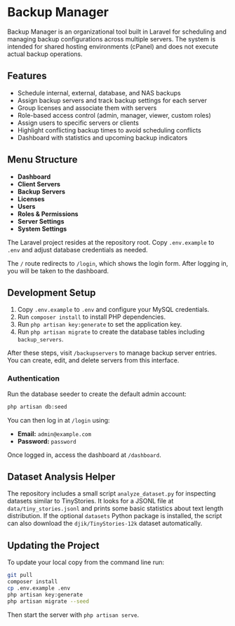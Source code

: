 # Backup Manager

Backup Manager is an organizational tool built in Laravel for scheduling and managing backup configurations across multiple servers. The system is intended for shared hosting environments (cPanel) and does not execute actual backup operations.

## Features

- Schedule internal, external, database, and NAS backups
- Assign backup servers and track backup settings for each server
- Group licenses and associate them with servers
- Role-based access control (admin, manager, viewer, custom roles)
- Assign users to specific servers or clients
- Highlight conflicting backup times to avoid scheduling conflicts
- Dashboard with statistics and upcoming backup indicators

## Menu Structure

- **Dashboard**
- **Client Servers**
- **Backup Servers**
- **Licenses**
- **Users**
- **Roles & Permissions**
- **Server Settings**
- **System Settings**

The Laravel project resides at the repository root.
Copy `.env.example` to `.env` and adjust database credentials as needed.

The `/` route redirects to `/login`, which shows the login form. After logging in,
you will be taken to the dashboard.

## Development Setup

1. Copy `.env.example` to `.env` and configure your MySQL credentials.
2. Run `composer install` to install PHP dependencies.
3. Run `php artisan key:generate` to set the application key.
4. Run `php artisan migrate` to create the database tables including `backup_servers`.

After these steps, visit `/backupservers` to manage backup server entries. You
can create, edit, and delete servers from this interface.

### Authentication

Run the database seeder to create the default admin account:

```bash
php artisan db:seed
```

You can then log in at `/login` using:

- **Email:** `admin@example.com`
- **Password:** `password`

Once logged in, access the dashboard at `/dashboard`.

## Dataset Analysis Helper

The repository includes a small script `analyze_dataset.py` for inspecting
datasets similar to TinyStories. It looks for a JSONL file at
`data/tiny_stories.jsonl` and prints some basic statistics about text length
distribution. If the optional `datasets` Python package is installed, the script
can also download the `djik/TinyStories-12k` dataset automatically.

## Updating the Project

To update your local copy from the command line run:

```bash
git pull
composer install
cp .env.example .env
php artisan key:generate
php artisan migrate --seed
```

Then start the server with `php artisan serve`.
